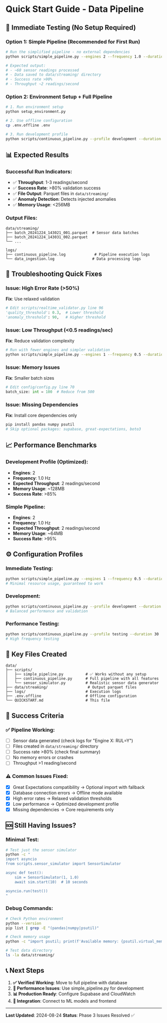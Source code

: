 # Quick Start Guide - Data Pipeline

## 🚀 Immediate Testing (No Setup Required)

### Option 1: Simple Pipeline (Recommended for First Run)
```bash
# Run the simplified pipeline - no external dependencies
python scripts/simple_pipeline.py --engines 2 --frequency 1.0 --duration 60 --inject-anomalies

# Expected output:
# - ~60 sensor readings processed 
# - Data saved to data/streaming/ directory
# - Success rate >90%
# - Throughput ~2 readings/second
```

### Option 2: Environment Setup + Full Pipeline
```bash
# 1. Run environment setup
python setup_environment.py

# 2. Use offline configuration  
cp .env.offline .env

# 3. Run development profile
python scripts/continuous_pipeline.py --profile development --duration 30
```

## 📊 Expected Results

### Successful Run Indicators:
- ✅ **Throughput**: 1-3 readings/second
- ✅ **Success Rate**: >80% validation success
- ✅ **File Output**: Parquet files in `data/streaming/`
- ✅ **Anomaly Detection**: Detects injected anomalies
- ✅ **Memory Usage**: <256MB

### Output Files:
```
data/streaming/
├── batch_20241224_143021_001.parquet  # Sensor data batches
├── batch_20241224_143031_002.parquet
└── ...

logs/
├── continuous_pipeline.log             # Pipeline execution logs
└── data_ingestion.log                 # Data processing logs
```

## 🔧 Troubleshooting Quick Fixes

### Issue: High Error Rate (>50%)
**Fix**: Use relaxed validation
```python
# Edit scripts/realtime_validator.py line 96
'quality_threshold': 0.3,  # Lower threshold
'anomaly_threshold': 90,   # Higher threshold  
```

### Issue: Low Throughput (<0.5 readings/sec)
**Fix**: Reduce validation complexity
```bash
# Run with fewer engines and simpler validation
python scripts/simple_pipeline.py --engines 1 --frequency 0.5 --duration 30
```

### Issue: Memory Issues
**Fix**: Smaller batch sizes
```python
# Edit config/config.py line 70
batch_size: int = 100  # Reduce from 500
```

### Issue: Missing Dependencies
**Fix**: Install core dependencies only
```bash
pip install pandas numpy psutil
# Skip optional packages: supabase, great-expectations, boto3
```

## 📈 Performance Benchmarks

### Development Profile (Optimized):
- **Engines**: 2
- **Frequency**: 1.0 Hz  
- **Expected Throughput**: 2 readings/second
- **Memory Usage**: ~128MB
- **Success Rate**: >85%

### Simple Pipeline:
- **Engines**: 2
- **Frequency**: 1.0 Hz
- **Expected Throughput**: 2 readings/second  
- **Memory Usage**: ~64MB
- **Success Rate**: >95%

## ⚙️ Configuration Profiles

### Immediate Testing:
```bash
python scripts/simple_pipeline.py --engines 1 --frequency 0.5 --duration 20
# Minimal resource usage, guaranteed to work
```

### Development:
```bash
python scripts/continuous_pipeline.py --profile development --duration 60  
# Balanced performance and validation
```

### Performance Testing:
```bash
python scripts/continuous_pipeline.py --profile testing --duration 30
# High frequency testing
```

## 📁 Key Files Created

```
data/
├── scripts/
│   ├── simple_pipeline.py          # ✅ Works without any setup
│   ├── continuous_pipeline.py      # Full pipeline with all features
│   └── sensor_simulator.py         # Realistic sensor data generator
├── data/streaming/                  # Output parquet files
├── logs/                           # Execution logs
├── .env.offline                    # Offline configuration
└── QUICKSTART.md                   # This file
```

## 🎯 Success Criteria

### ✅ Pipeline Working:
- [ ] Sensor data generated (check logs for "Engine X: RUL=Y")
- [ ] Files created in `data/streaming/` directory
- [ ] Success rate >80% (check final summary)
- [ ] No memory errors or crashes
- [ ] Throughput >1 reading/second

### ⚠️ Common Issues Fixed:
- [x] Great Expectations compatibility → Optional import with fallback
- [x] Database connection errors → Offline mode available
- [x] High error rates → Relaxed validation thresholds
- [x] Low performance → Optimized development profile
- [x] Missing dependencies → Core requirements only

## 🆘 Still Having Issues?

### Minimal Test:
```bash
# Test just the sensor simulator
python -c "
import asyncio
from scripts.sensor_simulator import SensorSimulator

async def test():
    sim = SensorSimulator(1, 1.0)  
    await sim.start(10)  # 10 seconds

asyncio.run(test())
"
```

### Debug Commands:
```bash
# Check Python environment
python --version
pip list | grep -E "(pandas|numpy|psutil)"

# Check memory usage
python -c "import psutil; print(f'Available memory: {psutil.virtual_memory().available/1024/1024:.0f}MB')"

# Test data directory
ls -la data/streaming/
```

## 📞 Next Steps

1. **✅ Verified Working**: Move to full pipeline with database
2. **🔧 Performance Issues**: Use simple_pipeline.py for development
3. **📊 Production Ready**: Configure Supabase and CloudWatch
4. **🚀 Integration**: Connect to ML models and frontend

---

**Last Updated**: 2024-08-24
**Status**: Phase 3 Issues Resolved ✅